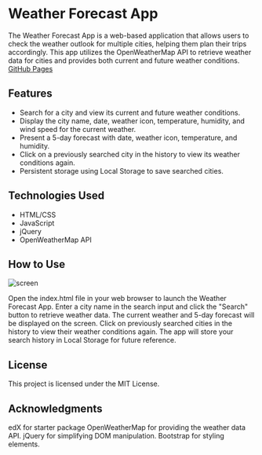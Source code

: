 # Weather Forecast App

The Weather Forecast App is a web-based application that allows users to check the weather outlook for multiple cities, helping them plan their trips accordingly. This app utilizes the OpenWeatherMap API to retrieve weather data for cities and provides both current and future weather conditions.
[GitHub Pages]()
## Features

- Search for a city and view its current and future weather conditions.  
- Display the city name, date, weather icon, temperature, humidity, and wind speed for the current weather.  
- Present a 5-day forecast with date, weather icon, temperature, and humidity.  
- Click on a previously searched city in the history to view its weather conditions again.  
- Persistent storage using Local Storage to save searched cities.

## Technologies Used

- HTML/CSS
- JavaScript
- jQuery
- OpenWeatherMap API

## How to Use

![screen](./Assets/screenshot1.png)  

Open the index.html file in your web browser to launch the Weather Forecast App.
Enter a city name in the search input and click the "Search" button to retrieve weather data.
The current weather and 5-day forecast will be displayed on the screen.
Click on previously searched cities in the history to view their weather conditions again.
The app will store your search history in Local Storage for future reference.

## License

This project is licensed under the MIT License.

## Acknowledgments

edX for starter package
OpenWeatherMap for providing the weather data API.
jQuery for simplifying DOM manipulation.
Bootstrap for styling elements.
